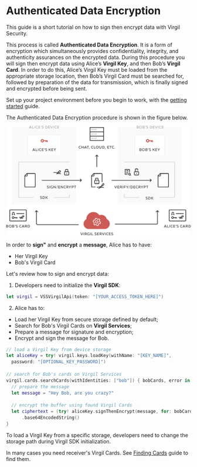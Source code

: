 # Authenticated Data Encryption

This guide is a short tutorial on how to sign then encrypt data with Virgil Security.

This process is called **Authenticated Data Encryption**. It is a form of encryption which simultaneously provides confidentiality, integrity, and authenticity assurances on the encrypted data. During this procedure you will sign then encrypt data using Alice’s **Virgil Key**, and then Bob’s **Virgil Card**. In order to do this, Alice’s Virgil Key must be loaded from the appropriate storage location, then Bob’s Virgil Card must be searched for, followed by preparation of the data for transmission, which is finally signed and encrypted before being sent.


Set up your project environment before you begin to work, with the [getting started](/docs/swift/guides/configuration/client.md) guide.

The Authenticated Data Encryption procedure is shown in the figure below.

![Authenticated Data Encryption](/docs/swift/img/Guides_introduction.png "Authenticated Data Encryption")

In order to **sign"** and **encrypt** a **message**, Alice has to have:
 - Her Virgil Key
 - Bob's Virgil Card

Let's review how to sign and encrypt data:

1. Developers need to initialize the **Virgil SDK**:

```swift
let virgil = VSSVirgilApi(token: "[YOUR_ACCESS_TOKEN_HERE]")
```

2. Alice has to:

  - Load her Virgil Key from secure storage defined by default;
  - Search for Bob's Virgil Cards on **Virgil Services**;
  - Prepare a message for signature and encryption;
  - Encrypt and sign the message for Bob.

  ```swift
  // load a Virgil Key from device storage
  let aliceKey = try! virgil.keys.loadKey(withName: "[KEY_NAME]",
  	password: "[OPTIONAL_KEY_PASSWORD]")

  // search for Bob's cards on Virgil Services
  virgil.cards.searchCards(withIdentities: ["bob"]) { bobCards, error in
  	// prepare the message
  	let message = "Hey Bob, are you crazy?"

  	// encrypt the buffer using found Virgil Cards
  	let ciphertext = (try! aliceKey.signThenEncrypt(message, for: bobCards!))
  		.base64EncodedString()
  }
  ```

To load a Virgil Key from a specific storage, developers need to change the storage path during Virgil SDK initialization.

In many cases you need receiver's Virgil Cards. See [Finding Cards](/docs/swift/guides/virgil-card/finding-card.md) guide to find them.
